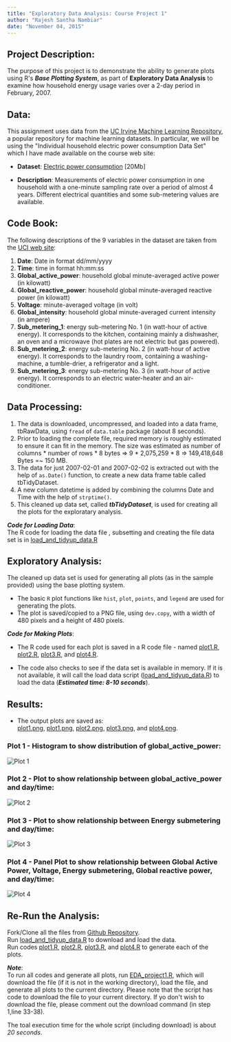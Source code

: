 ```yaml
---
title: "Exploratory Data Analysis: Course Project 1"
author: "Rajesh Santha Nambiar"
date: "November 04, 2015"
---
```


## Project Description:

The purpose of this project is to demonstrate the ability to generate plots using R's ***Base Plotting System***, as part of **Exploratory Data Analysis** to examine how household energy usage varies over a 2-day period in February, 2007. 

## Data: 

This assignment uses data from the <a href="http://archive.ics.uci.edu/ml/">UC Irvine Machine Learning Repository</a>, a popular repository for machine learning datasets. In particular, we will be using the "Individual household electric power consumption Data Set" which I have made available on the course web site:


* <b>Dataset</b>: <a href="https://d396qusza40orc.cloudfront.net/exdata%2Fdata%2Fhousehold_power_consumption.zip">Electric power consumption</a> [20Mb]

* <b>Description</b>: Measurements of electric power consumption in one household with a one-minute sampling rate over a period of almost 4 years. Different electrical quantities and some sub-metering values are available.


## Code Book: 

The following descriptions of the 9 variables in the dataset are taken from the 
<a href="https://archive.ics.uci.edu/ml/datasets/Individual+household+electric+power+consumption">UCI web site</a>:

<ol>
<li><b>Date</b>: Date in format dd/mm/yyyy </li>
<li><b>Time</b>: time in format hh:mm:ss </li>
<li><b>Global_active_power</b>: household global minute-averaged active power (in kilowatt) </li>
<li><b>Global_reactive_power</b>: household global minute-averaged reactive power (in kilowatt) </li>
<li><b>Voltage</b>: minute-averaged voltage (in volt) </li>
<li><b>Global_intensity</b>: household global minute-averaged current intensity (in ampere) </li>
<li><b>Sub_metering_1</b>: energy sub-metering No. 1 (in watt-hour of active energy). It corresponds to the kitchen, containing mainly a dishwasher, an oven and a microwave (hot plates are not electric but gas powered). </li>
<li><b>Sub_metering_2</b>: energy sub-metering No. 2 (in watt-hour of active energy). It corresponds to the laundry room, containing a washing-machine, a tumble-drier, a refrigerator and a light. </li>
<li><b>Sub_metering_3</b>: energy sub-metering No. 3 (in watt-hour of active energy). It corresponds to an electric water-heater and an air-conditioner.</li>
</ol>
  
  
## Data Processing:

1. The data is downloaded, uncompressed, and loaded into a data frame, tbRawData, using `fread` of `data.table` package (about 8 seconds).
2. Prior to loading the complete file, required memory is roughly estimated to ensure it can fit in the memory. The size was estimated as number of columns * number of rows * 8 bytes => 9 * 2,075,259 * 8 => 149,418,648 Bytes =~ 150 MB.
3. The data for just 2007-02-01 and 2007-02-02 is extracted out with the help of `as.Date()` function, to create a new data frame table called tbTidyDataset. 
4. A new column datetime is added by combining the columns Date and Time with the help of `strptime()`.  
5. This cleaned up data set, called ***tbTidyDataset***, is used for creating all the plots for the exploratary analysis. 
  
***Code for Loading Data***:  
The R code for loading the data file , subsetting and creating the file data set is in  [load_and_tidyup_data.R](https://github.com/snrajesh/ExData_Plotting1/load_and_tidyup_data.R) 
  
  
## Exploratory Analysis:

The cleaned up data set is used for generating all plots (as in the sample provided) using the base plotting system. 
  
  
* The basic `R` plot functions like `hist`, `plot`, `points`, and `legend` are used for generating the plots.
* The plot is saved/copied to a PNG file, using `dev.copy`, with a width of 480 pixels and a height of 480 pixels.  
  

***Code for Making Plots***:  
* The R code used for each plot is saved in a R code file - named [plot1.R](https://github.com/snrajesh/ExData_Plotting1/plot1.R), [plot2.R](https://github.com/snrajesh/ExData_Plotting1/plot2.R), [plot3.R](https://github.com/snrajesh/ExData_Plotting1/plot3.R), and [plot4.R](https://github.com/snrajesh/ExData_Plotting1/plot4.R).  

* The code also checks to see if the data set is available in memory. If it is not available, it will call the load data script ([load_and_tidyup_data.R](https://github.com/snrajesh/ExData_Plotting1/load_and_tidyup_data.R)) to load the data (***Estimated time: 8-10 seconds***).

  

## Results:

* The output plots are saved as:  
[plot1.png](https://github.com/snrajesh/ExData_Plotting1/plot1.png),    [plot1.png](https://github.com/snrajesh/ExData_Plotting1/plot1.png),    [plot2.png](https://github.com/snrajesh/ExData_Plotting1/plot2.png),    [plot3.png](https://github.com/snrajesh/ExData_Plotting1/plot3.png), and    [plot4.png](https://github.com/snrajesh/ExData_Plotting1/plot4.png).    
  
  
### Plot 1 - Histogram to show distribution of global_active_power:
  
![Plot 1](plot1.png) 
  
  
### Plot 2 - Plot to show relationship between global_active_power and day/time:
  
![Plot 2](plot2.png) 
  
  
### Plot 3 - Plot to show relationship between Energy submetering and day/time:
  
![Plot 3](plot3.png) 
  
  
### Plot 4 - Panel Plot to show relationship between Global Active Power, Voltage, Energy submetering, Global reactive power, and day/time:
  
![Plot 4](plot4.png) 
  
  
  
 
## Re-Run the Analysis:

Fork/Clone all the files from [Github Repository](https://github.com/snrajesh/ExData_Plotting1).  
Run [load_and_tidyup_data.R](https://github.com/snrajesh/ExData_Plotting1/load_and_tidyup_data.R) to download and load the data.  
Run codes [plot1.R](https://github.com/snrajesh/ExData_Plotting1/plot1.R), [plot2.R](https://github.com/snrajesh/ExData_Plotting1/plot2.R), [plot3.R](https://github.com/snrajesh/ExData_Plotting1/plot3.R), and [plot4.R](https://github.com/snrajesh/ExData_Plotting1/plot4.R) to generate each of the plots.  


  
***Note***:  
To run all codes and generate all plots, run [EDA_project1.R](https://github.com/snrajesh/ExData_Plotting1/EDA_project1.R), which will download the file (if it is not in the working directory), load the file, and generate all plots to the current directory. Please note that the script has code to download the file to your current directory. If yo don't wish to download the file, please comment out the download command (in step 1,line 33-38).
  
The toal execution time for the whole script (including download) is about *20 seconds*.
  
  
